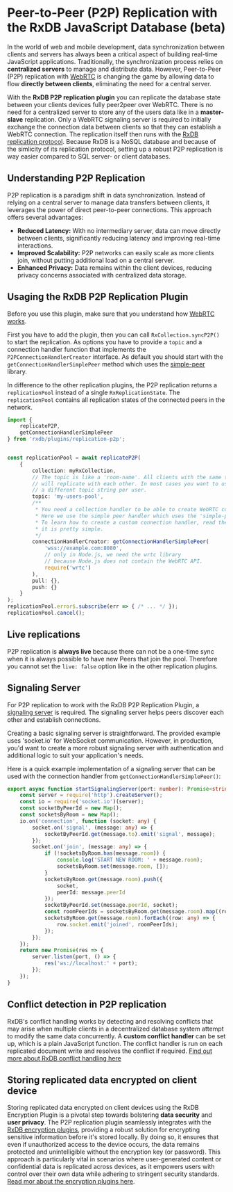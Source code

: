 # Peer-to-Peer (P2P) Replication with the RxDB JavaScript Database (beta)


In the world of web and mobile development, data synchronization between clients and servers has always been a critical aspect of building real-time JavaScript applications.
Traditionally, the synchronization process relies on **centralized servers** to manage and distribute data. However, Peer-to-Peer (P2P) replication with [WebRTC](https://developer.mozilla.org/en-US/docs/Web/API/WebRTC_API) is changing the game by allowing data to flow **directly between clients**, eliminating the need for a central server.

With the **RxDB P2P replication plugin** you can replicate the database state between your clients devices fully peer2peer over WebRTC.
There is no need for a centralized server to store any of the users data like in a **master-slave** replication.
Only a WebRTC signaling server is required to initially exchange the connection data between clients so that they can establish a WebRTC connection.
The replication itself then runs with the [RxDB replication protocol](./replication.md). Because RxDB is a NoSQL database and because of the simlicity of its replication protocol, setting up a robust P2P replication is way easier compared to SQL server- or client databases.



## Understanding P2P Replication

P2P replication is a paradigm shift in data synchronization. Instead of relying on a central server to manage data transfers between clients, it leverages the power of direct peer-to-peer connections. This approach offers several advantages:

- **Reduced Latency:** With no intermediary server, data can move directly between clients, significantly reducing latency and improving real-time interactions.
- **Improved Scalability:** P2P networks can easily scale as more clients join, without putting additional load on a central server.
- **Enhanced Privacy:** Data remains within the client devices, reducing privacy concerns associated with centralized data storage.



## Usaging the RxDB P2P Replication Plugin

Before you use this plugin, make sure that you understand how [WebRTC works](https://developer.mozilla.org/en-US/docs/Web/API/WebRTC_API).

First you have to add the plugin, then you can call `RxCollection.syncP2P()` to start the replication.
As options you have to provide a `topic` and a connection handler function that implements the `P2PConnectionHandlerCreator` interface. As default you should start with the `getConnectionHandlerSimplePeer` method which uses the [simple-peer](https://github.com/feross/simple-peer) library.

In difference to the other replication plugins, the P2P replication returns a `replicationPool` instead of a single `RxReplicationState`. The `replicationPool` contains all replication states of the connected peers in the network.

```ts
import {
    replicateP2P,
    getConnectionHandlerSimplePeer
} from 'rxdb/plugins/replication-p2p';


const replicationPool = await replicateP2P(
    {
        collection: myRxCollection,
        // The topic is like a 'room-name'. All clients with the same topic
        // will replicate with each other. In most cases you want to use
        // a different topic string per user.
        topic: 'my-users-pool',
        /**
         * You need a collection handler to be able to create WebRTC connections.
         * Here we use the simple peer handler which uses the 'simple-peer' npm library.
         * To learn how to create a custom connection handler, read the source code,
         * it is pretty simple.
         */
        connectionHandlerCreator: getConnectionHandlerSimplePeer(
            'wss://example.com:8080',
            // only in Node.js, we need the wrtc library
            // because Node.js does not contain the WebRTC API.
            require('wrtc')
        ),
        pull: {},
        push: {}
    }
);
replicationPool.error$.subscribe(err => { /* ... */ });
replicationPool.cancel();

```


## Live replications

P2P replication is **always live** because there can not be a one-time sync when it is always possible to have new Peers that join  the pool. Therefore you cannot set the `live: false` option like in the other replication plugins.


## Signaling Server


For P2P replication to work with the RxDB P2P Replication Plugin, a [signaling server](https://developer.mozilla.org/en-US/docs/Web/API/WebRTC_API/Signaling_and_video_calling) is required. The signaling server helps peers discover each other and establish connections.

Creating a basic signaling server is straightforward. The provided example uses 'socket.io' for WebSocket communication. However, in production, you'd want to create a more robust signaling server with authentication and additional logic to suit your application's needs.

Here is a quick example implementation of a signaling server that can be used with the connection handler from `getConnectionHandlerSimplePeer()`:

```ts
export async function startSignalingServer(port: number): Promise<string> {
    const server = require('http').createServer();
    const io = require('socket.io')(server);
    const socketByPeerId = new Map();
    const socketsByRoom = new Map();
    io.on('connection', function (socket: any) {
        socket.on('signal', (message: any) => {
            socketByPeerId.get(message.to).emit('signal', message);
        });
        socket.on('join', (message: any) => {
            if (!socketsByRoom.has(message.room)) {
                console.log('START NEW ROOM: ' + message.room);
                socketsByRoom.set(message.room, []);
            }
            socketsByRoom.get(message.room).push({
                socket,
                peerId: message.peerId
            });
            socketByPeerId.set(message.peerId, socket);
            const roomPeerIds = socketsByRoom.get(message.room).map((row: any) => row.peerId);
            socketsByRoom.get(message.room).forEach((row: any) => {
                row.socket.emit('joined', roomPeerIds);
            });
        });
    });
    return new Promise(res => {
        server.listen(port, () => {
            res('ws://localhost:' + port);
        });
    });
}
```

## Conflict detection in P2P replication

RxDB's conflict handling works by detecting and resolving conflicts that may arise when multiple clients in a decentralized database system attempt to modify the same data concurrently.
A **custom conflict handler** can be set up, which is a plain JavaScript function. The conflict handler is run on each replicated document write and resolves the conflict if required. [Find out more about RxDB conflict handling here](https://rxdb.info/transactions-conflicts-revisions.html)



## Storing replicated data encrypted on client device

Storing replicated data encrypted on client devices using the RxDB Encryption Plugin is a pivotal step towards bolstering **data security** and **user privacy**.
The P2P replication plugin seamlessly integrates with the [RxDB encryption plugins](./encryption.md), providing a robust solution for encrypting sensitive information before it's stored locally. By doing so, it ensures that even if unauthorized access to the device occurs, the data remains protected and unintelligible without the encryption key (or password). This approach is particularly vital in scenarios where user-generated content or confidential data is replicated across devices, as it empowers users with control over their own data while adhering to stringent security standards. [Read mor about the encryption plugins here](./encryption.md).
